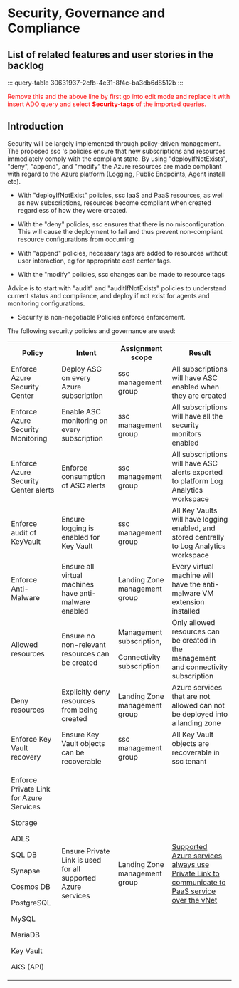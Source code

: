 # Security, Governance and Compliance

## List of related features and user stories in the backlog

::: query-table 30631937-2cfb-4e31-8f4c-ba3db6d8512b
:::

<font color="red">Remove this and the above line by first go into edit mode and replace it with insert ADO query and select **Security-tags** of the imported queries.</font>


  
## Introduction

Security will be largely implemented through policy-driven management. The proposed ssc 's policies ensure that new subscriptions and resources immediately comply with the compliant state. By using "deployIfNotExists", "deny", "append", and "modify" the Azure resources are made compliant with regard to the Azure platform (Logging, Public Endpoints, Agent install etc).

- With "deployIfNotExist" policies,  ssc IaaS and PaaS resources, as well as new subscriptions, resources become compliant when created regardless of how they were created.

- With the "deny" policies,  ssc ensures that there is no misconfiguration. This will cause the deployment to fail and thus prevent non-compliant resource configurations from occurring
  
- With "append" policies, necessary tags are added to resources without user interaction, eg for appropriate cost center tags.

- With the "modify" policies,  ssc changes can be made to resource tags

Advice is to start with "audit" and "auditIfNotExists" policies to understand current status and compliance, and deploy if not exist for agents and monitoring configurations.

- Security is non-negotiable
Policies enforce enforcement.

The following security policies and governance are used:

<table>
<tr>
<th>Policy</th>
<th>Intent</th>
<th>Assignment scope</th>
<th>Result</th>
</tr>
<tr>
<td>Enforce Azure Security Center</td>
<td>Deploy ASC on every Azure subscription</td>
<td> ssc management group</td>
<td>All subscriptions will have ASC enabled when they are created</td>
</tr>
<tr>
<td>Enforce Azure Security Monitoring</td>
<td>Enable ASC monitoring on every subscription</td>
<td> ssc management group</td>
<td>All subscriptions will have all the security monitors enabled</td>
</tr>
<tr>
<td>Enforce Azure Security Center alerts</td>
<td>Enforce consumption of ASC alerts</td>
<td> ssc management group</td>
<td>All subscriptions will have ASC alerts exported to platform Log Analytics workspace</td>
</tr>
<tr>
<td>Enforce audit of KeyVault</td>
<td>Ensure logging is enabled for Key Vault</td>
<td> ssc management group</td>
<td>All Key Vaults will have logging enabled, and stored centrally to Log Analytics workspace</td>
</tr>
<tr>
<td>Enforce Anti-Malware</td>
<td>Ensure all virtual machines have anti-malware enabled</td>
<td>Landing Zone management group</td>
<td>Every virtual machine will have the anti-malware VM extension installed</td>
</tr>
<tr>
<td>Allowed resources</td>
<td>Ensure no non-relevant resources can be created</td>
<td><p>Management subscription,</p>
<p>Connectivity subscription</p></td>
<td>Only allowed resources can be created in the management and connectivity subscription</td>
</tr>
<tr>
<td>Deny resources</td>
<td>Explicitly deny resources from being created</td>
<td>Landing Zone management group</td>
<td>Azure services that are not allowed can not be deployed into a landing zone</td>
</tr>
<tr>
<td>Enforce Key Vault recovery</td>
<td>Ensure Key Vault objects can be recoverable</td>
<td> ssc management group</td>
<td>All Key Vault objects are recoverable in  ssc tenant</td>
</tr>
<tr>
<td><p>Enforce Private Link for  Azure Services </p>
<p>Storage</p>
<p>ADLS </p>
<p>SQL DB</p>
<p>Synapse</p>
<p>Cosmos DB</p>
<p>PostgreSQL</p>
<p>MySQL</p>
<p>MariaDB</p>
<p>Key Vault</p>
<p>AKS (API)</p>
</td>
<td>Ensure Private Link is used for all supported Azure services</td>
<td>Landing Zone management group</td>
<td> <a href='https://docs.microsoft.com/en-us/azure/private-link/private-link-overview#availability'> Supported Azure services  always use Private Link to communicate to PaaS service over the vNet</td>
</tr>
</table>
